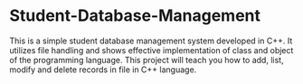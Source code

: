 # Student-Database-Management
This is a simple student database management system developed in C++. It utilizes file handling and shows effective implementation of class and object of the programming language. This project will teach you how to add, list, modify and delete records in file in C++ language. 
